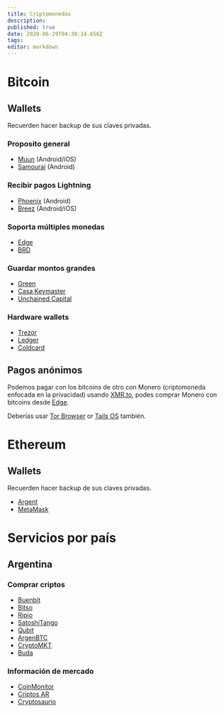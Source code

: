 ```yaml
---
title: Criptomonedas
description: 
published: true
date: 2020-06-29T04:30:14.656Z
tags: 
editor: markdown
---
```


# Bitcoin

## Wallets

Recuerden hacer backup de sus claves privadas.

### Proposito general

- [Muun](https://muun.com/) (Android/iOS)
- [Samourai](https://samouraiwallet.com/) (Android)

### Recibir pagos Lightning

- [Phoenix](https://phoenix.acinq.co/) (Android)
- [Breez](https://breez.technology/) (Android/iOS)

### Soporta múltiples monedas

- [Edge](https://edge.app/)
- [BRD](https://brd.com/)

### Guardar montos grandes

- [Green](https://blockstream.com/green/)
- [Casa Keymaster](https://keys.casa/keymaster/)
- [Unchained Capital](https://unchained-capital.com/vaults/)

### Hardware wallets

- [Trezor](https://trezor.io/)
- [Ledger](https://www.ledger.com/)
- [Coldcard](https://coldcardwallet.com/)

## Pagos anónimos

Podemos pagar con los bitcoins de otro con Monero (criptomoneda enfocada en la privacidad) usando [XMR.to](https://xmr.to/), podes comprar Monero con bitcoins desde [Edge](https://edge.app/).

Deberías usar [Tor Browser](https://www.torproject.org/) or [Tails OS](https://tails.boum.org/) también.

# Ethereum

## Wallets

Recuerden hacer backup de sus claves privadas.

- [Argent](https://www.argent.xyz/)
- [MetaMask](https://metamask.io/)

# Servicios por país

## Argentina

### Comprar criptos

- [Buenbit](https://buenbit.com/)
- [Bitso](https://bitso.com/)
- [Ripio](https://www.ripio.com/)
- [SatoshiTango](https://www.satoshitango.com/)
- [Qubit](https://www.qubit.com.ar/)
- [ArgenBTC](https://argenbtc.com/)
- [CryptoMKT](https://www.cryptomkt.com/)
- [Buda](https://www.buda.com/)

### Información de mercado

- [CoinMonitor](https://coinmonitor.info/)
- [Criptos AR](https://criptos.com.ar/)
- [Cryptosaurio](https://www.cryptosaurio.com/)